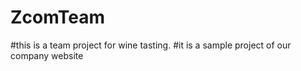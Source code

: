 # ZcomTeam
#this is a team project for wine tasting.
#it is a sample project of our company website
